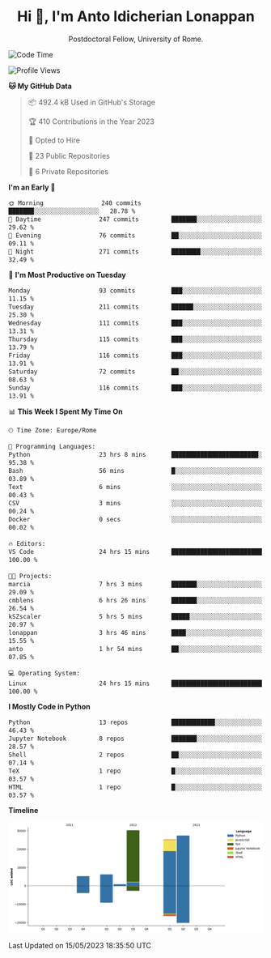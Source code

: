 
<h1 align="center">Hi 👋, I'm Anto Idicherian Lonappan</h1>
<p align="center">Postdoctoral Fellow, University of Rome. </p>


<!--START_SECTION:waka-->
![Code Time](http://img.shields.io/badge/Code%20Time-318%20hrs%2047%20mins-blue)

![Profile Views](http://img.shields.io/badge/Profile%20Views-0-blue)

**🐱 My GitHub Data** 

> 📦 492.4 kB Used in GitHub's Storage 
 > 
> 🏆 410 Contributions in the Year 2023
 > 
> 💼 Opted to Hire
 > 
> 📜 23 Public Repositories 
 > 
> 🔑 6 Private Repositories 
 > 
**I'm an Early 🐤** 

```text
🌞 Morning                240 commits         ███████░░░░░░░░░░░░░░░░░░   28.78 % 
🌆 Daytime                247 commits         ███████░░░░░░░░░░░░░░░░░░   29.62 % 
🌃 Evening                76 commits          ██░░░░░░░░░░░░░░░░░░░░░░░   09.11 % 
🌙 Night                  271 commits         ████████░░░░░░░░░░░░░░░░░   32.49 % 
```
📅 **I'm Most Productive on Tuesday** 

```text
Monday                   93 commits          ███░░░░░░░░░░░░░░░░░░░░░░   11.15 % 
Tuesday                  211 commits         ██████░░░░░░░░░░░░░░░░░░░   25.30 % 
Wednesday                111 commits         ███░░░░░░░░░░░░░░░░░░░░░░   13.31 % 
Thursday                 115 commits         ███░░░░░░░░░░░░░░░░░░░░░░   13.79 % 
Friday                   116 commits         ███░░░░░░░░░░░░░░░░░░░░░░   13.91 % 
Saturday                 72 commits          ██░░░░░░░░░░░░░░░░░░░░░░░   08.63 % 
Sunday                   116 commits         ███░░░░░░░░░░░░░░░░░░░░░░   13.91 % 
```


📊 **This Week I Spent My Time On** 

```text
🕑︎ Time Zone: Europe/Rome

💬 Programming Languages: 
Python                   23 hrs 8 mins       ████████████████████████░   95.38 % 
Bash                     56 mins             █░░░░░░░░░░░░░░░░░░░░░░░░   03.89 % 
Text                     6 mins              ░░░░░░░░░░░░░░░░░░░░░░░░░   00.43 % 
CSV                      3 mins              ░░░░░░░░░░░░░░░░░░░░░░░░░   00.24 % 
Docker                   0 secs              ░░░░░░░░░░░░░░░░░░░░░░░░░   00.02 % 

🔥 Editors: 
VS Code                  24 hrs 15 mins      █████████████████████████   100.00 % 

🐱‍💻 Projects: 
marcia                   7 hrs 3 mins        ███████░░░░░░░░░░░░░░░░░░   29.09 % 
cmblens                  6 hrs 26 mins       ███████░░░░░░░░░░░░░░░░░░   26.54 % 
kSZscaler                5 hrs 5 mins        █████░░░░░░░░░░░░░░░░░░░░   20.97 % 
lonappan                 3 hrs 46 mins       ████░░░░░░░░░░░░░░░░░░░░░   15.55 % 
anto                     1 hr 54 mins        ██░░░░░░░░░░░░░░░░░░░░░░░   07.85 % 

💻 Operating System: 
Linux                    24 hrs 15 mins      █████████████████████████   100.00 % 
```

**I Mostly Code in Python** 

```text
Python                   13 repos            ████████████░░░░░░░░░░░░░   46.43 % 
Jupyter Notebook         8 repos             ███████░░░░░░░░░░░░░░░░░░   28.57 % 
Shell                    2 repos             ██░░░░░░░░░░░░░░░░░░░░░░░   07.14 % 
TeX                      1 repo              █░░░░░░░░░░░░░░░░░░░░░░░░   03.57 % 
HTML                     1 repo              █░░░░░░░░░░░░░░░░░░░░░░░░   03.57 % 
```



**Timeline**

![Lines of Code chart](https://raw.githubusercontent.com/antolonappan/antolonappan/main/assets/bar_graph.png)


 Last Updated on 15/05/2023 18:35:50 UTC
<!--END_SECTION:waka-->
